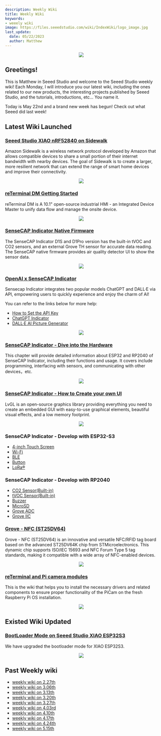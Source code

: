 ```yaml
---
description: Weekly Wiki
title: Weekly Wiki
keywords:
- weeely wiki
image: https://files.seeedstudio.com/wiki/IndexWiki/logo_image.jpg
last_update:
  date: 05/22/2023
  author: Matthew
---
```


<div align="center"><img width={1000} src="https://files.seeedstudio.com/wiki/IndexWiki/logo.png" /></div>

## Greetings!

This is Matthew in Seeed Studio and welcome to the Seeed Studio weekly wiki! Each Monday, I will introduce you our latest wiki, including the ones related to our new products, the interesting projects published by Seeed Studio, and the tutorials, introductions, etc... You name it.

Today is May 22nd and a brand new week has begun! Check out what Seeed did last week!

## Latest Wiki Launched

### [Seeed Studio XIAO nRF52840 on Sidewalk](/xiao-ble-sidewalk)

Amazon Sidewalk is a wireless network protocol developed by Amazon that allows compatible devices to share a small portion of their internet bandwidth with nearby devices. The goal of Sidewalk is to create a larger, more resilient network that can extend the range of smart home devices and improve their connectivity.

<div align="center"><img width={1000} src="https://files.seeedstudio.com/wiki/XIAO-BLE-sidewalk/19.jpg" /></div>

### [reTerminal DM Getting Started](/reterminal-dm)

reTerminal DM is A 10.1" open-source industrial HMI - an Integrated Device Master to unify data flow and manage the onsite device.

<div align="center"><img width={1000} src="https://media-cdn.seeedstudio.com/media/catalog/product/cache/bb49d3ec4ee05b6f018e93f896b8a25d/1/-/1-114070201-reterminal-dm-first_one_.jpg" /></div>

### [SenseCAP Indicator Native Firmware](/SenseCAP_Indicator_Native_Firmware)

The SenseCAP Indicator D1S and D1Pro version has the built-in tVOC and CO2 sensors, and an external Grove TH sensor for accurate data reading. The SenseCAP native firmware provides air quality detector UI to show the sensor data.

<div align="center"><img width={1000} src="https://files.seeedstudio.com/wiki/SenseCAP/SenseCAP_Indicator/SenseCAP_Indicator_8.png" /></div>

### [OpenAI x SenseCAP Indicator](/SenseCAP_Indicator_OpenAI_X_Overview)

Sensecap Indicator integrates two popular models ChatGPT and DALL·E via API, empowering users to quickly experience and enjoy the charm of AI!

You can refer to the links below for more help:

- [How to Set the API Key](/Sensor/SenseCAP/SenseCAP_Indicator/Set_An_API_Key)
- [ChatGPT Indicator](/SenseCAP_Indicator_ChatGPT)
- [DALL·E AI Picture Generator](/SenseCAP_Indicator_DALL·E)

<div align="center"><img width={450} src="https://files.seeedstudio.com/wiki/SenseCAP/SenseCAP_Indicator/OpenAI.png" /></div>

### [SenseCAP Indicator - Dive into the Hardware](/SenseCAP_Indicator_Dive_into_the_Hardware)

This chapter will provide detailed information about ESP32 and RP2040 of SenseCAP Indicator, including their functions and usage. It covers include programming, interfacing with sensors, and communicating with other devices，etc.

<div align="center"><img width={1000} src="https://files.seeedstudio.com/wiki/SenseCAP/SenseCAP_Indicator/SenseCAP_Indicator_6.png" /></div>

### [SenseCAP Indicator - How to Create your own UI](/SenseCAP_Indicator_How_to_Create_your_own_UI)

LvGL is an open-source graphics library providing everything you need to create an embedded GUI with easy-to-use graphical elements, beautiful visual effects, and a low memory footprint.

<div align="center"><img width={1000} src="https://files.seeedstudio.com/wiki/SenseCAP/SenseCAP_Indicator/export.png" /></div>

### SenseCAP Indicator - Develop with ESP32-S3

- [4-inch Touch Screen](/SenseCAP_Indicator_ESP32_4_inch_Touch_Screen)
- [Wi-Fi](/SenseCAP_Indicator_ESP32_Wi-Fi)
- [BLE](/SenseCAP_Indicator_ESP32_BLE)
- [Button](/SenseCAP_Indicator_ESP32_Button)
- [LoRa®](/SenseCAP_Indicator_ESP32_LoRa)

### SenseCAP Indicator - Develop with RP2040

- [CO2 Sensor(Built-in)](/SenseCAP_Indicator_RP2040_CO2)
- [tVOC Sensor(Built-in)](/SenseCAP_Indicator_RP2040_tVOC)
- [Buzzer](/SenseCAP_Indicator_RP2040_Buzzer)
- [MicroSD](/SenseCAP_Indicator_RP2040_MicroSD)
- [Grove ADC](/SenseCAP_Indicator_RP2040_Grove_ADC)
- [Grove IIC](/SenseCAP_Indicator_RP2040_Grove_IIC)

### [Grove - NFC (ST25DV64)](/grove-nfc-st25dv64)

Grove - NFC (ST25DV64) is an innovative and versatile NFC/RFID tag board based on the advanced ST25DV64K chip from STMicroelectronics. This dynamic chip supports ISO/IEC 15693 and NFC Forum Type 5 tag standards, making it compatible with a wide array of NFC-enabled devices.

<div align="center"><img width={500} src="https://files.seeedstudio.com/wiki/Grove-NFCST25/1.jpg" /></div>

### [reTerminal and Pi camera modules](/reTerminal-piCam)

This is the wiki that helps you to install the necessary drivers and related components to ensure proper functionality of the PiCam on the fresh Raspberry Pi OS installation.

<div align="center"><img width={500} src="https://files.seeedstudio.com/wiki/ReTerminal/Picam/imx708.PNG" /></div>

## Existed Wiki Updated

### [BootLoader Mode on Seeed Studio XIAO ESP32S3](https://wiki.seeedstudio.com/xiao_esp32s3_getting_started#bootloader-mode)

We have upgraded the bootloader mode for XIAO ESP32S3.

<div align="center"><img width={500} src="https://files.seeedstudio.com/wiki/SeeedStudio-XIAO-ESP32S3/img/15.gif" /></div>


## Past Weekly wiki

- [weekly wiki on 2.27th](/Seeed_Elderly/weekly_wiki/wiki227)
- [weekly wiki on 3.06th](/Seeed_Elderly/weekly_wiki/wiki306)
- [weekly wiki on 3.13th](/Seeed_Elderly/weekly_wiki/wiki313)
- [weekly wiki on 3.20th](/Seeed_Elderly/weekly_wiki/wiki320)
- [weekly wiki on 3.27th](/Seeed_Elderly/weekly_wiki/wiki327)
- [weekly wiki on 4.03rd](/Seeed_Elderly/weekly_wiki/wiki403)
- [weekly wiki on 4.10th](/Seeed_Elderly/weekly_wiki/wiki410)
- [weekly wiki on 4.17th](/Seeed_Elderly/weekly_wiki/wiki417)
- [weekly wiki on 4.24th](/Seeed_Elderly/weekly_wiki/wiki424)
- [weekly wiki on 5.15th](/Seeed_Elderly/weekly_wiki/wiki515)
